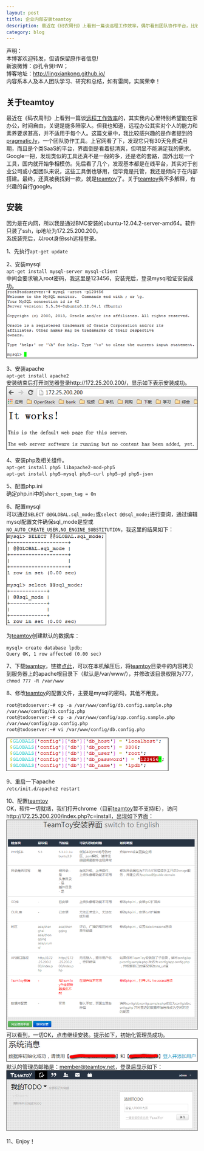 ```yaml
---
layout: post
title: 企业内部安装teamtoy
description: 最近在《码农周刊》上看到一篇谈远程工作效率，偶尔看到团队协作平台，比较感兴趣，所以研究了一下
category: blog
---
```


声明：  
本博客欢迎转发，但请保留原作者信息!  
新浪微博：@孔令贤HW；  
博客地址：http://lingxiankong.github.io/  
内容系本人及本人团队学习、研究和总结，如有雷同，实属荣幸！  

## 关于teamtoy
最近在《码农周刊》上看到一篇谈[远程工作效率](http://beenhero.com/improve-remote-work-productivity/)的，其实我内心里特别希望能在家办公，时间自由，关键是能多陪家人。但我也知道，远程办公其实对个人的能力和素养要求甚高，并不适用于每个人。这篇文章中，我比较感兴趣的是作者提到的[pragmatic.ly](http://pragmatic.ly/)，一个团队协作工具。上官网看了下，发现它只有30天免费试用期，而且是个类SaaS的平台，界面倒是看着挺清爽，但明显不能满足我的需求。Google一把，发现类似的工具还真不是一般的多，还是老的套路，国外出现一个工具，国内就开始争相模仿。先后看了几个，发现基本都是在线平台，其实对于创业公司或小型团队来说，这些工具倒也够用，但毕竟是托管，我还是倾向于在内部搭建。最终，还真被我找到一款，就是[teamtoy][]了。关于[teamtoy][]我不多解释，有兴趣的自行google。

## 安装
因为是在内网，所以我是通过BMC安装的ubuntu-12.04.2-server-amd64。软件只装了ssh，ip地址为172.25.200.200。  
系统装完后，以root身份ssh远程登录。

1、先执行`apt-get update`  

2、安装mysql  
`apt-get install mysql-server mysql-client`  
中间会要求输入root密码，我这里是123456，安装完后，登录mysql验证安装成功。  
![](/images/2014-01-08-install-teamtoy/1.png)  

3、安装apache  
`apt-get install apache2`  
安装结束后打开浏览器登录http://172.25.200.200/，显示如下表示安装成功。  
![](/images/2014-01-08-install-teamtoy/2.png)  

4、安装php及相关组件。  
`apt-get install php5 libapache2-mod-php5`  
`apt-get install php5-mysql php5-curl php5-gd php5-json`  

5、配置php.ini  
确定php.ini中的`short_open_tag = On`  

6、配置mysql  
可以通过`SELECT @@GLOBAL.sql_mode;`或`select @@sql_mode;`进行查询，通过编辑mysql配置文件确保sql_mode是空或`NO_AUTO_CREATE_USER,NO_ENGINE_SUBSTITUTION`，我这里的结果如下：  
![](/images/2014-01-08-install-teamtoy/3.png)  

为[teamtoy][]创建默认的数据库：  

	mysql> create database lpdb;
	Query OK, 1 row affected (0.00 sec)

7、下载[teamtoy][]，链接[点此](http://tt2net.sinaapp.com/?a=download&vid=2097)，可以在本机解压后，将[teamtoy][]目录中的内容拷贝到服务器上的apache根目录下（默认是/var/www/），并修改该目录权限为777，`chmod 777 -R /var/www`  

8、修改[teamtoy][]的配置文件，主要是mysql的密码，其他不用变。

	root@todoserver:~# cp -a /var/www/config/db.config.sample.php /var/www/config/db.config.php
	root@todoserver:~# cp -a /var/www/config/app.config.sample.php /var/www/config/app.config.php
	root@todoserver:~# vi /var/www/config/db.config.php

![](/images/2014-01-08-install-teamtoy/4.png)   

9、重启一下apache  
`/etc/init.d/apache2 restart`  

10、配置[teamtoy][]  
OK，软件一切就绪，我们打开chrome（目前[teamtoy][]暂不支持IE），访问http://172.25.200.200/index.php?c=install，出现如下界面：  
![](/images/2014-01-08-install-teamtoy/5.png)  
可以看到，一切OK，点击继续安装。提示如下，初始化管理员成功。  
![](/images/2014-01-08-install-teamtoy/6.png)  
默认的管理员邮箱是：member@teamtoy.net，登录后显示如下：  
![](/images/2014-01-08-install-teamtoy/7.png)  

11、Enjoy！

[teamtoy]:  http://tt2net.sinaapp.com/  "teamtoy"
